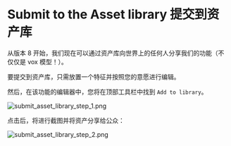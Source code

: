 # Submit to the Asset library 提交到资产库

从版本 8 开始，我们现在可以通过资产库向世界上的任何人分享我们的功能（不仅仅是 vox 模型！）。

要提交到资产库，只需放置一个特征并按照您的意愿进行编辑。

然后，在该功能的编辑器中，您将在顶部工具栏中找到 `Add to library`。

![submit_asset_library_step_1.png](https://wiki.cryptovoxels.com/tutorials/[how_to]submit_asset_library_step_1.png)

点击后，将进行截图并将资产分享给公众：

![submit_asset_library_step_2.png](https://wiki.cryptovoxels.com/tutorials/[how_to]submit_asset_library_step_2.png)